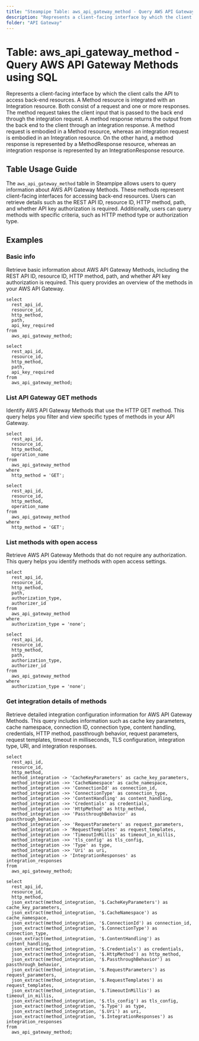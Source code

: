 ```yaml
---
title: "Steampipe Table: aws_api_gateway_method - Query AWS API Gateway Methods using SQL"
description: "Represents a client-facing interface by which the client calls the API to access back-end resources. A Method resource is integrated with an Integration resource. Both consist of a request and one or more responses. The method request takes the client input that is passed to the back end through the integration request. A method response returns the output from the back end to the client through an integration response. A method request is embodied in a Method resource, whereas an integration request is embodied in an Integration resource. On the other hand, a method response is represented by a MethodResponse resource, whereas an integration response is represented by an IntegrationResponse resource."
folder: "API Gateway"
---
```


# Table: aws_api_gateway_method - Query AWS API Gateway Methods using SQL

Represents a client-facing interface by which the client calls the API to access back-end resources. A Method resource is integrated with an Integration resource. Both consist of a request and one or more responses. The method request takes the client input that is passed to the back end through the integration request. A method response returns the output from the back end to the client through an integration response. A method request is embodied in a Method resource, whereas an integration request is embodied in an Integration resource. On the other hand, a method response is represented by a MethodResponse resource, whereas an integration response is represented by an IntegrationResponse resource.

## Table Usage Guide

The `aws_api_gateway_method` table in Steampipe allows users to query information about AWS API Gateway Methods. These methods represent client-facing interfaces for accessing back-end resources. Users can retrieve details such as the REST API ID, resource ID, HTTP method, path, and whether API key authorization is required. Additionally, users can query methods with specific criteria, such as HTTP method type or authorization type.

## Examples

### Basic info
Retrieve basic information about AWS API Gateway Methods, including the REST API ID, resource ID, HTTP method, path, and whether API key authorization is required. This query provides an overview of the methods in your AWS API Gateway.

```sql+postgres
select
  rest_api_id,
  resource_id,
  http_method,
  path,
  api_key_required
from
  aws_api_gateway_method;
```

```sql+sqlite
select
  rest_api_id,
  resource_id,
  http_method,
  path,
  api_key_required
from
  aws_api_gateway_method;
```

### List API Gateway GET methods
Identify AWS API Gateway Methods that use the HTTP GET method. This query helps you filter and view specific types of methods in your API Gateway.

```sql+postgres
select
  rest_api_id,
  resource_id,
  http_method,
  operation_name
from
  aws_api_gateway_method
where
  http_method = 'GET';
```

```sql+sqlite
select
  rest_api_id,
  resource_id,
  http_method,
  operation_name
from
  aws_api_gateway_method
where
  http_method = 'GET';
```

### List methods with open access
Retrieve AWS API Gateway Methods that do not require any authorization. This query helps you identify methods with open access settings.

```sql+postgres
select
  rest_api_id,
  resource_id,
  http_method,
  path,
  authorization_type,
  authorizer_id
from
  aws_api_gateway_method
where
  authorization_type = 'none';
```

```sql+sqlite
select
  rest_api_id,
  resource_id,
  http_method,
  path,
  authorization_type,
  authorizer_id
from
  aws_api_gateway_method
where
  authorization_type = 'none';
```

### Get integration details of methods
Retrieve detailed integration configuration information for AWS API Gateway Methods. This query includes information such as cache key parameters, cache namespace, connection ID, connection type, content handling, credentials, HTTP method, passthrough behavior, request parameters, request templates, timeout in milliseconds, TLS configuration, integration type, URI, and integration responses.

```sql+postgres
select
  rest_api_id,
  resource_id,
  http_method,
  method_integration -> 'CacheKeyParameters' as cache_key_parameters,
  method_integration ->> 'CacheNamespace' as cache_namespace,
  method_integration ->> 'ConnectionId' as connection_id,
  method_integration ->> 'ConnectionType' as connection_type,
  method_integration ->> 'ContentHandling' as content_handling,
  method_integration ->> 'Credentials' as credentials,
  method_integration ->> 'HttpMethod' as http_method,
  method_integration ->> 'PassthroughBehavior' as passthrough_behavior,
  method_integration ->> 'RequestParameters' as request_parameters,
  method_integration -> 'RequestTemplates' as request_templates,
  method_integration ->> 'TimeoutInMillis' as timeout_in_millis,
  method_integration ->> 'tls_config' as tls_config,
  method_integration ->> 'Type' as type,
  method_integration ->> 'Uri' as uri,
  method_integration -> 'IntegrationResponses' as integration_responses
from
  aws_api_gateway_method;
```

```sql+sqlite
select
  rest_api_id,
  resource_id,
  http_method,
  json_extract(method_integration, '$.CacheKeyParameters') as cache_key_parameters,
  json_extract(method_integration, '$.CacheNamespace') as cache_namespace,
  json_extract(method_integration, '$.ConnectionId') as connection_id,
  json_extract(method_integration, '$.ConnectionType') as connection_type,
  json_extract(method_integration, '$.ContentHandling') as content_handling,
  json_extract(method_integration, '$.Credentials') as credentials,
  json_extract(method_integration, '$.HttpMethod') as http_method,
  json_extract(method_integration, '$.PassthroughBehavior') as passthrough_behavior,
  json_extract(method_integration, '$.RequestParameters') as request_parameters,
  json_extract(method_integration, '$.RequestTemplates') as request_templates,
  json_extract(method_integration, '$.TimeoutInMillis') as timeout_in_millis,
  json_extract(method_integration, '$.tls_config') as tls_config,
  json_extract(method_integration, '$.Type') as type,
  json_extract(method_integration, '$.Uri') as uri,
  json_extract(method_integration, '$.IntegrationResponses') as integration_responses
from
  aws_api_gateway_method;
```
